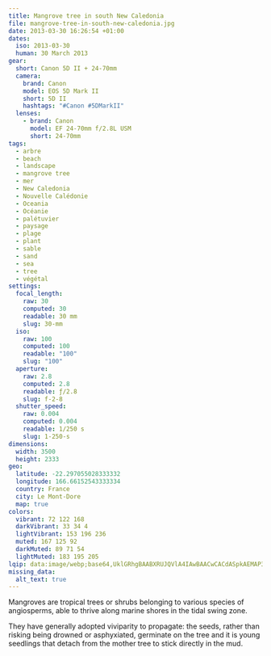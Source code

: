 ```yaml
---
title: Mangrove tree in south New Caledonia
file: mangrove-tree-in-south-new-caledonia.jpg
date: 2013-03-30 16:26:54 +01:00
dates:
  iso: 2013-03-30
  human: 30 March 2013
gear:
  short: Canon 5D II + 24-70mm
  camera:
    brand: Canon
    model: EOS 5D Mark II
    short: 5D II
    hashtags: "#Canon #5DMarkII"
  lenses:
    - brand: Canon
      model: EF 24-70mm f/2.8L USM
      short: 24-70mm
tags:
  - arbre
  - beach
  - landscape
  - mangrove tree
  - mer
  - New Caledonia
  - Nouvelle Calédonie
  - Oceania
  - Océanie
  - palétuvier
  - paysage
  - plage
  - plant
  - sable
  - sand
  - sea
  - tree
  - végétal
settings:
  focal_length:
    raw: 30
    computed: 30
    readable: 30 mm
    slug: 30-mm
  iso:
    raw: 100
    computed: 100
    readable: "100"
    slug: "100"
  aperture:
    raw: 2.8
    computed: 2.8
    readable: ƒ/2.8
    slug: f-2-8
  shutter_speed:
    raw: 0.004
    computed: 0.004
    readable: 1/250 s
    slug: 1-250-s
dimensions:
  width: 3500
  height: 2333
geo:
  latitude: -22.297055028333332
  longitude: 166.66152543333334
  country: France
  city: Le Mont-Dore
  map: true
colors:
  vibrant: 72 122 168
  darkVibrant: 33 34 4
  lightVibrant: 153 196 236
  muted: 167 125 92
  darkMuted: 89 71 54
  lightMuted: 183 195 205
lqip: data:image/webp;base64,UklGRhgBAABXRUJQVlA4IAwBAACwCACdASpkAEMAP3Gqylo0t6kqrrcKivAuCWMtgFEAs9oYAEGAKIEXfXRBAEJ4RvMQeheKZmJgWyVqixz3dnvCWiY0GoduTzOR3nSHHUAA+omw+PZNps1f3bfhLToc8rgnvoZRYAAtDDWOmBscn87b/0eDd1ZOld89lXEM5NAuyqVf+bw2pZlY1Ya8iD9CfjMPAX8yRcWw59cSbEmIORJDUGTVFcCvpi8tBQ4QNFtyHZ1QIk3mo291J1Owf0exf6PaHAkUy8KUUVtkNdwntas4hpiMEdWLh0W8smzHba0f+Gzd+ZzdL6BVtE28ZCl7CfUfWU8IAHmBF/FsrCoUTZHMho9CTzAvJCMOQAAA
missing_data:
  alt_text: true
---
```


Mangroves are tropical trees or shrubs belonging to various species of angiosperms, able to thrive along marine shores in the tidal swing zone. 

They have generally adopted viviparity to propagate: the seeds, rather than risking being drowned or asphyxiated, germinate on the tree and it is young seedlings that detach from the mother tree to stick directly in the mud.
